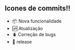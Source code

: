 ## Icones de commits!!

- :package: Nova funcionalidade
- :up: Atualização
- :beetle: Correção de bugs
- :checkered_flag: release
